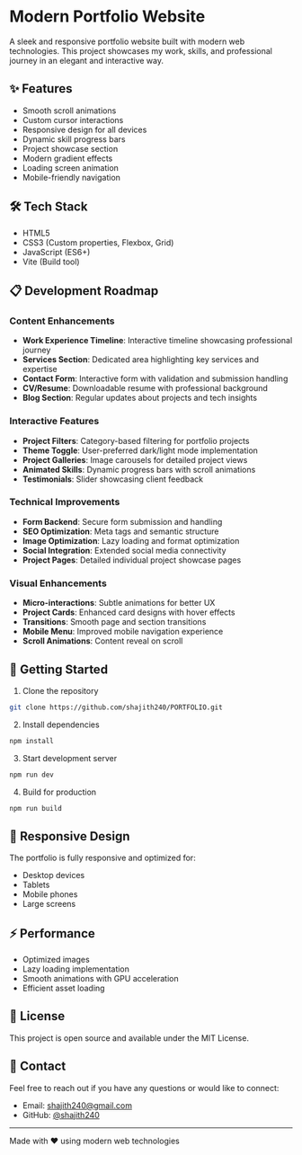 # Modern Portfolio Website 

A sleek and responsive portfolio website built with modern web technologies. This project showcases my work, skills, and professional journey in an elegant and interactive way.

## ✨ Features

- Smooth scroll animations
- Custom cursor interactions
- Responsive design for all devices
- Dynamic skill progress bars
- Project showcase section
- Modern gradient effects
- Loading screen animation
- Mobile-friendly navigation

## 🛠️ Tech Stack

- HTML5
- CSS3 (Custom properties, Flexbox, Grid)
- JavaScript (ES6+)
- Vite (Build tool)

## 📋 Development Roadmap

### Content Enhancements
- **Work Experience Timeline**: Interactive timeline showcasing professional journey
- **Services Section**: Dedicated area highlighting key services and expertise
- **Contact Form**: Interactive form with validation and submission handling
- **CV/Resume**: Downloadable resume with professional background
- **Blog Section**: Regular updates about projects and tech insights

### Interactive Features
- **Project Filters**: Category-based filtering for portfolio projects
- **Theme Toggle**: User-preferred dark/light mode implementation
- **Project Galleries**: Image carousels for detailed project views
- **Animated Skills**: Dynamic progress bars with scroll animations
- **Testimonials**: Slider showcasing client feedback

### Technical Improvements
- **Form Backend**: Secure form submission and handling
- **SEO Optimization**: Meta tags and semantic structure
- **Image Optimization**: Lazy loading and format optimization
- **Social Integration**: Extended social media connectivity
- **Project Pages**: Detailed individual project showcase pages

### Visual Enhancements
- **Micro-interactions**: Subtle animations for better UX
- **Project Cards**: Enhanced card designs with hover effects
- **Transitions**: Smooth page and section transitions
- **Mobile Menu**: Improved mobile navigation experience
- **Scroll Animations**: Content reveal on scroll

## 🚀 Getting Started

1. Clone the repository
```bash
git clone https://github.com/shajith240/PORTFOLIO.git
```

2. Install dependencies
```bash
npm install
```

3. Start development server
```bash
npm run dev
```

4. Build for production
```bash
npm run build
```

## 📱 Responsive Design

The portfolio is fully responsive and optimized for:
- Desktop devices
- Tablets
- Mobile phones
- Large screens

## ⚡ Performance

- Optimized images
- Lazy loading implementation
- Smooth animations with GPU acceleration
- Efficient asset loading

## 📄 License

This project is open source and available under the MIT License.

## 🤝 Contact

Feel free to reach out if you have any questions or would like to connect:
- Email: shajith240@gmail.com
- GitHub: [@shajith240](https://github.com/shajith240)

---
Made with ❤️ using modern web technologies